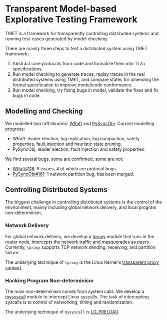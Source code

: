 # Transparent Model-based Explorative Testing Framework

TMET is a framework for transparently controlling distributed systems and running test-cases generated by model checking.

There are mainly three steps to test a distributed system using TMET framework:

1. Abstract core protocols from code and formalize them into TLA+ specifications.
2. Run model checking to generate traces, replay traces in the real distributed systems using TMET, and compare states for amending the formal specification to improve model/code conformance.
3. Run model checking, try fixing bugs in model, validate the fixes and fix bugs in code.

## Modelling and Checking

We modelled two raft libraries: [WRaft](./wraft/) and [PySyncObj](./PySyncObjTLA/). Current modelling progress:

- WRaft: leader election, log replication, log compaction, safety properties, fault injection and heuristic state pruning.
- PySyncObj: leader election, fault injection and safety properties.

We find several bugs, some are confirmed, some are not:

- [WRaft#118](https://github.com/willemt/raft/pull/118): 9 issues, 4 of which are protocol bugs.
- [PySyncObj#161](https://github.com/bakwc/PySyncObj/pull/161): 1 network partition bug, has been merged.

## Controlling Distributed Systems

The biggest challenge in controlling distributed systems is the control of the environment, mainly including global network delivery, and local program non-determinism.

### Network Delivery

For global network delivery, we develop a [tproxy](./tproxy/) module that runs in the router node, intercepts the network traffic and masquerades as peers. Currently, `tproxy` supports TCP network sending, receiving, and partition failure.

The underlying technique of `tproxy` is the Linux Kernel's [transparent proxy support](https://www.kernel.org/doc/Documentation/networking/tproxy.txt).

### Hacking Program Non-determinism

The main non-determinism comes from system calls. We develop a [mysyscall](./mysyscall/) module to intercept Linux syscalls. The task of intercepting syscalls is to control of networking, timing and randomization.

The underlying technique of `mysyscall` is [LD_PRELOAD](https://man7.org/linux/man-pages/man8/ld.so.8.html).
